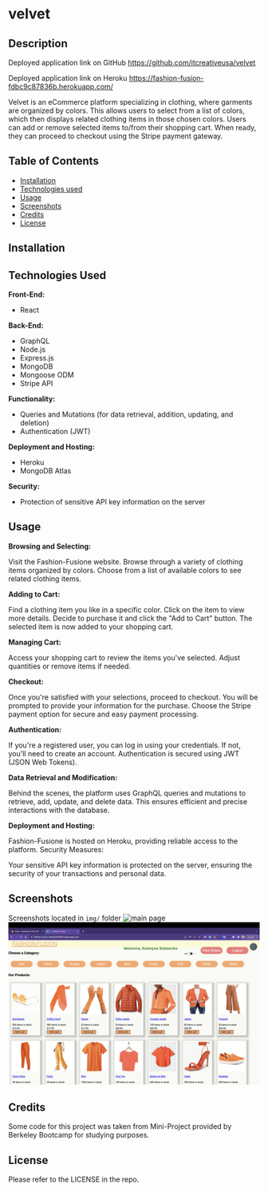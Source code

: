 # velvet

## Description

Deployed application link on GitHub
https://github.com/itcreativeusa/velvet

Deployed application link on Heroku
https://fashion-fusion-fdbc9c87836b.herokuapp.com/

Velvet is an eCommerce platform specializing in clothing, where garments are organized by colors. This allows users to select from a list of colors, which then displays related clothing items in those chosen colors. Users can add or remove selected items to/from their shopping cart. When ready, they can proceed to checkout using the Stripe payment gateway.

## Table of Contents

- [Installation](#installation)
- [Technologies used](#technologies-used)
- [Usage](#usage)
- [Screenshots](#screenshots)
- [Credits](#credits)
- [License](#license)

## Installation

## Technologies Used

**Front-End:**

- React

**Back-End:**

- GraphQL
- Node.js
- Express.js
- MongoDB
- Mongoose ODM
- Stripe API

**Functionality:**

- Queries and Mutations (for data retrieval, addition, updating, and deletion)
- Authentication (JWT)

**Deployment and Hosting:**

- Heroku
- MongoDB Atlas

**Security:**

- Protection of sensitive API key information on the server

## Usage

**Browsing and Selecting:**

Visit the Fashion-Fusione website.
Browse through a variety of clothing items organized by colors.
Choose from a list of available colors to see related clothing items.

**Adding to Cart:**

Find a clothing item you like in a specific color.
Click on the item to view more details.
Decide to purchase it and click the "Add to Cart" button.
The selected item is now added to your shopping cart.

**Managing Cart:**

Access your shopping cart to review the items you've selected.
Adjust quantities or remove items if needed.

**Checkout:**

Once you're satisfied with your selections, proceed to checkout.
You will be prompted to provide your information for the purchase.
Choose the Stripe payment option for secure and easy payment processing.

**Authentication:**

If you're a registered user, you can log in using your credentials.
If not, you'll need to create an account.
Authentication is secured using JWT (JSON Web Tokens).

**Data Retrieval and Modification:**

Behind the scenes, the platform uses GraphQL queries and mutations to retrieve, add, update, and delete data.
This ensures efficient and precise interactions with the database.

**Deployment and Hosting:**

Fashion-Fusione is hosted on Heroku, providing reliable access to the platform.
Security Measures:

Your sensitive API key information is protected on the server, ensuring the security of your transactions and personal data.

## Screenshots

Screenshots located in `img/` folder
![main page](img/Screenshot-1.png)
![categories](img/Screenshot.png)

## Credits

Some code for this project was taken from Mini-Project provided by Berkeley Bootcamp for studying purposes.

## License

Please refer to the LICENSE in the repo.

